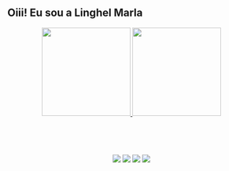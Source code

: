 
## Oiii! Eu sou a Linghel Marla
<div align="center">
  <a href="https://github.com/linghelmarla">
  <img height="180em" src="https://github-readme-stats.vercel.app/api?username=linghelmarla&show_icons=false&theme=synthwave&include_all_commits=false&count_private=true"/>
  <img height="180em" src="https://github-readme-stats.vercel.app/api/top-langs/?username=linghelmarla&layout=compact&langs_count=7&theme=synthwave"/>  


  ##
   
   <div style="display: inline_block"><br>
    
##
    
<div> 
  
  <a href="https://instagram.com/marlalinghel" target="_blank"><img src="https://img.shields.io/badge/-Instagram-%23E4405F?style=for-the-badge&logo=instagram&logoColor=white" target="_blank"></a>
 <a href="https://discord.gg/x9kKaAYg" target="_blank"><img src="https://img.shields.io/badge/Discord-7289DA?style=for-the-badge&logo=discord&logoColor=white" target="_blank"></a> 
  <a href = "mailto:linghel.marlacms@gmail.com"><img src="https://img.shields.io/badge/-Gmail-%23333?style=for-the-badge&logo=gmail&logoColor=white" target="_blank"></a>
  <a href="https://www.linkedin.com/in/linghelmarla" target="_blank"><img src="https://img.shields.io/badge/-LinkedIn-%230077B5?style=for-the-badge&logo=linkedin&logoColor=white" target="_blank"></a> 
 
 
 
</div>
